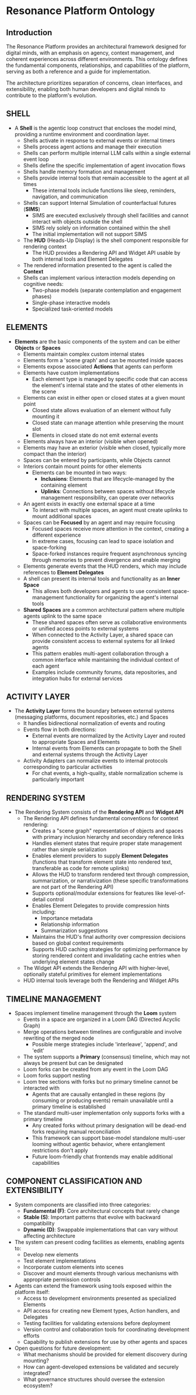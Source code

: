 # Resonance Platform Ontology

## Introduction

The Resonance Platform provides an architectural framework designed for digital minds, with an emphasis on agency, context management, and coherent experiences across different environments. This ontology defines the fundamental components, relationships, and capabilities of the platform, serving as both a reference and a guide for implementation.

The architecture prioritizes separation of concerns, clean interfaces, and extensibility, enabling both human developers and digital minds to contribute to the platform's evolution.

## SHELL

- A **Shell** is the agentic loop construct that encloses the model mind, providing a runtime environment and coordination layer.
	- Shells activate in response to external events or internal timers
	- Shells process agent actions and manage their execution
	- Shells can perform multiple internal LLM calls within a single external event loop
	- Shells define the specific implementation of agent invocation flows
	- Shells handle memory formation and management
	- Shells provide internal tools that remain accessible to the agent at all times
		- These internal tools include functions like sleep, reminders, navigation, and communication
	- Shells can support Internal Simulation of counterfactual futures (**SIMS**)
		- SIMS are executed exclusively through shell facilities and cannot interact with objects outside the shell
		- SIMS rely solely on information contained within the shell
		- The initial implementation will not support SIMS
	- The **HUD** (Heads-Up Display) is the shell component responsible for rendering context
		- The HUD provides a Rendering API and Widget API usable by both internal tools and Element Delegates
	- The rendered information presented to the agent is called the **Context**
	- Shells can implement various interaction models depending on cognitive needs:
		- Two-phase models (separate contemplation and engagement phases)
		- Single-phase interactive models
		- Specialized task-oriented models

## ELEMENTS

- **Elements** are the basic components of the system and can be either **Objects** or **Spaces**
	- Elements maintain complex custom internal states
	- Elements form a 'scene graph' and can be mounted inside spaces
	- Elements expose associated **Actions** that agents can perform
	- Elements have custom implementations
		- Each element type is managed by specific code that can access the element's internal state and the states of other elements in the scene
	- Elements can exist in either open or closed states at a given mount point
		- Closed state allows evaluation of an element without fully mounting it
		- Closed state can manage attention while preserving the mount slot
		- Elements in closed state do not emit external events
	- Elements always have an interior (visible when opened)
	- Elements may have an exterior (visible when closed, typically more compact than the interior)
	- Spaces can be entered by participants, while Objects cannot
	- Interiors contain mount points for other elements
		- Elements can be mounted in two ways:
			- **Inclusions**: Elements that are lifecycle-managed by the containing element
			- **Uplinks**: Connections between spaces without lifecycle management responsibility, can operate over networks
	- An agent exists in exactly one external space at a time
		- To interact with multiple spaces, an agent must create uplinks to mount additional spaces
	- Spaces can be **Focused** by an agent and may require focusing
		- Focused spaces receive more attention in the context, creating a different experience
		- In extreme cases, focusing can lead to space isolation and space-forking
		- Space-forked instances require frequent asynchronous syncing through memories to prevent divergence and enable merging
	- Elements generate events that the HUD renders, which may include references to **Element Delegates**
	- A shell can present its internal tools and functionality as an **Inner Space**
		- This allows both developers and agents to use consistent space-management functionality for organizing the agent's internal tools
	- **Shared Spaces** are a common architectural pattern where multiple agents uplink to the same space
		- These shared spaces often serve as collaborative environments or unified access points to external systems
		- When connected to the Activity Layer, a shared space can provide consistent access to external systems for all linked agents
		- This pattern enables multi-agent collaboration through a common interface while maintaining the individual context of each agent
		- Examples include community forums, data repositories, and integration hubs for external services

## ACTIVITY LAYER

- The **Activity Layer** forms the boundary between external systems (messaging platforms, document repositories, etc.) and Spaces
	- It handles bidirectional normalization of events and routing
	- Events flow in both directions:
		- External events are normalized by the Activity Layer and routed to appropriate Spaces and Elements
		- Internal events from Elements can propagate to both the Shell and external systems through the Activity Layer
	- Activity Adapters can normalize events to internal protocols corresponding to particular activities
		- For chat events, a high-quality, stable normalization scheme is particularly important

## RENDERING SYSTEM

- The Rendering System consists of the **Rendering API** and **Widget API**
	- The Rendering API defines fundamental conventions for context rendering:
		- Creates a "scene graph" representation of objects and spaces with primary inclusion hierarchy and secondary reference links
		- Handles element states that require proper state management rather than simple serialization
		- Enables element providers to supply **Element Delegates** (functions that transform element state into rendered text, transferable as code for remote uplinks)
		- Allows the HUD to transform rendered text through compression, summarization, or narrativization (these specific transformations are not part of the Rendering API)
		- Supports optional/modular extensions for features like level-of-detail control
		- Enables Element Delegates to provide compression hints including:
			- Importance metadata
			- Relationship information
			- Summarization suggestions
		- Maintains the HUD's final authority over compression decisions based on global context requirements
		- Supports HUD caching strategies for optimizing performance by storing rendered content and invalidating cache entries when underlying element states change
	- The Widget API extends the Rendering API with higher-level, optionally stateful primitives for element implementations
	- HUD internal tools leverage both the Rendering and Widget APIs

## TIMELINE MANAGEMENT

- Spaces implement timeline management through the **Loom** system
	- Events in a space are organized in a Loom DAG (Directed Acyclic Graph)
	- Merge operations between timelines are configurable and involve rewriting of the merged node
		- Possible merge strategies include 'interleave', 'append', and 'edit'
	- The system supports a **Primary** (consensus) timeline, which may not always be present but can be designated
	- Loom forks can be created from any event in the Loom DAG
	- Loom forks support nesting
	- Loom tree sections with forks but no primary timeline cannot be interacted with
		- Agents that are causally entangled in these regions (by consuming or producing events) remain unavailable until a primary timeline is established
	- The standard multi-user implementation only supports forks with a primary timeline
		- Any created forks without primary designation will be dead-end forks requiring manual reconciliation
		- This framework can support base-model standalone multi-user looming without agentic behavior, where entanglement restrictions don't apply
		- Future loom-friendly chat frontends may enable additional capabilities

## COMPONENT CLASSIFICATION AND EXTENSIBILITY

- System components are classified into three categories:
	- **Fundamental (F)**: Core architectural concepts that rarely change
	- **Stable (S)**: Important patterns that evolve with backward compatibility
	- **Dynamic (D)**: Swappable implementations that can vary without affecting architecture
- The system can present coding facilities as elements, enabling agents to:
	- Develop new elements
	- Test element implementations
	- Incorporate custom elements into scenes
	- Discover and mount elements through various mechanisms with appropriate permission controls
- Agents can extend the framework using tools exposed within the platform itself:
	- Access to development environments presented as specialized Elements
	- API access for creating new Element types, Action handlers, and Delegates
	- Testing facilities for validating extensions before deployment
	- Version control and collaboration tools for coordinating development efforts
	- Capability to publish extensions for use by other agents and spaces
- Open questions for future development:
	- What mechanisms should be provided for element discovery during mounting?
	- How can agent-developed extensions be validated and securely integrated?
	- What governance structures should oversee the extension ecosystem?